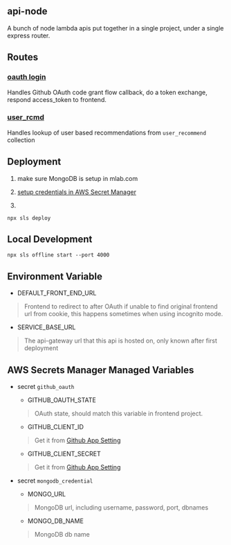 api-node
---

A bunch of node lambda apis put together in a single project, under a single express router.

## Routes

### [oauth login](routes/oauth.js)
Handles Github OAuth code grant flow callback, do a token exchange, respond access_token to frontend.

### [user_rcmd](routes/user_rcmd.js)
Handles lookup of user based recommendations from `user_recommend` collection

## Deployment

1. make sure MongoDB is setup in mlab.com

1. [setup credentials in AWS Secret Manager](https://github.com/max0ne/twinkeydow/wiki/AWS-Secret-Manger)

1. 
```
npx sls deploy
```

## Local Development
```
npx sls offline start --port 4000
```

## Environment Variable
- DEFAULT_FRONT_END_URL
> Frontend to redirect to after OAuth if unable to find original frontend url from cookie, this happens sometimes when using incognito mode.

- SERVICE_BASE_URL
> The api-gateway url that this api is hosted on, only known after first deployment

## AWS Secrets Manager Managed Variables

- secret `github_oauth`
  - GITHUB_OAUTH_STATE
  > OAuth state, should match this variable in frontend project.

  - GITHUB_CLIENT_ID
  > Get it from [Github App Setting](https://github.com/settings/apps/twin)

  - GITHUB_CLIENT_SECRET
  > Get it from [Github App Setting](https://github.com/settings/apps/twin)

- secret `mongodb_credential`
  - MONGO_URL
  > MongoDB url, including username, password, port, dbnames

  - MONGO_DB_NAME
  > MongoDB db name
